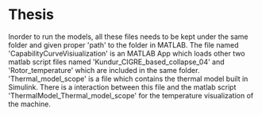 # Thesis
Inorder to run the models, all these files needs to be kept under the same folder and given proper 'path' to the folder in MATLAB. 
The file named 'CapabilityCurveVisiualization' is an MATLAB App which loads other two matlab script files named 'Kundur_CIGRE_based_collapse_04' and 'Rotor_temperature' which are included in the same folder.
'Thermal_model_scope' is a file which contains the thermal model built in Simulink. There is a interaction between this file and the matlab script 'ThermalModel_Thermal_model_scope' for the temperature visualization of the machine.
